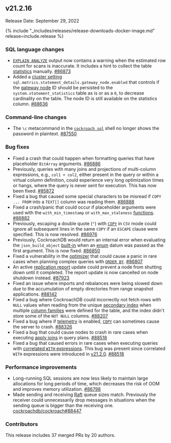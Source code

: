 ## v21.2.16

Release Date: September 29, 2022

{% include "_includes/releases/release-downloads-docker-image.md" release=include.release %}

<h3 id="v21-2-16-sql-language-changes">SQL language changes</h3>

- [`EXPLAIN ANALYZE`](https://www.cockroachlabs.com/docs/v21.2/explain-analyze) output now contains a warning when the estimated row count for scans is inaccurate. It includes a hint to collect the table [statistics](https://www.cockroachlabs.com/docs/v21.2/cost-based-optimizer#table-statistics) manually. [#86873][#86873]
- Added a [cluster setting](https://www.cockroachlabs.com/docs/v21.2/cluster-settings) `sql.metrics.statement_details.gateway_node.enabled` that controls if the [gateway node](https://www.cockroachlabs.com/docs/v21.2/ui-sessions-page#session-details-gateway-node) ID should be persisted to the `system.statement_statistics` table as is or as a `0`, to decrease cardinality on the table. The node ID is still available on the statistics column. [#88636][#88636]

<h3 id="v21-2-16-command-line-changes">Command-line changes</h3>

- The `\c` metacommand in the [`cockroach sql`](https://www.cockroachlabs.com/docs/v21.2/cockroach-sql) shell no longer shows the password in plaintext. [#87550][#87550]

<h3 id="v21-2-16-bug-fixes">Bug fixes</h3>

- Fixed a crash that could happen when formatting queries that have placeholder `BitArray` arguments. [#86886][#86886]
- Previously, queries with many joins and projections of multi-column expressions, e.g., `col1 + col2`, either present in the query or within a virtual column definition, could experience very long optimization times or hangs, where the query is never sent for execution. This has now been fixed. [#85872][#85872]
- Fixed a bug that caused some special characters to be misread if `COPY ... FROM` into a `TEXT[]` column was reading them. [#86888][#86888]
- Fixed a crash/panic that could occur if placeholder arguments were used with the `with_min_timestamp` or `with_max_staleness` [functions](https://www.cockroachlabs.com/docs/v21.2/functions-and-operators). [#86882][#86882]
- Previously, escaping a double quote (`"`) with [`COPY`](https://www.cockroachlabs.com/docs/v21.2/copy-from) in `CSV` mode could ignore all subsequent lines in the same `COPY` if an `ESCAPE` clause were specified. This is now resolved. [#86976][#86976]
- Previously, CockroachDB would return an internal error when evaluating the `json_build_object` [built-in](https://www.cockroachlabs.com/docs/v21.2/functions-and-operators) when an [enum](https://www.cockroachlabs.com/docs/v21.2/enum) datum was passed as the first argument. This is now fixed. [#86850][#86850]
- Fixed a vulnerability in the [optimizer](https://www.cockroachlabs.com/docs/v21.2/cost-based-optimizer) that could cause a panic in rare cases when planning complex queries with [`ORDER BY`](https://www.cockroachlabs.com/docs/v21.2/order-by). [#86807][#86807]
- An active [replication report](https://www.cockroachlabs.com/docs/v21.2/query-replication-reports ) update could prevent a node from shutting down until it completed. The report update is now cancelled on node shutdown instead. [#87923][#87923]
- Fixed an issue where imports and rebalances were being slowed down due to the accumulation of empty directories from range snapshot applications. [#88142][#88142]
- Fixed a bug where CockroachDB could incorrectly not fetch rows with `NULL` values when reading from the unique [secondary index](https://www.cockroachlabs.com/docs/v21.2/indexes) when multiple [column families](https://www.cockroachlabs.com/docs/v21.2/column-families) were defined for the table, and the index didn't store some of the `NOT NULL` columns. [#88207][#88207]
- Fixed a bug where if [telemetry](https://www.cockroachlabs.com/docs/v21.2/logging#telemetry) is enabled, [`COPY`](https://www.cockroachlabs.com/docs/v21.2/copy-from) can sometimes cause the server to crash. [#88326][#88326]
- Fixed a bug that could cause nodes to crash in rare cases when executing [apply joins](https://www.cockroachlabs.com/docs/v21.2/joins#apply-joins) in query plans. [#88518][#88518]
- Fixed a bug that caused errors in rare cases when executing queries with [correlated `WITH` expressions](https://www.cockroachlabs.com/docs/v21.2/common-table-expressions#correlated-common-table-expressions). This bug was present since correlated `WITH` expressions were introduced in [v21.2.0](releases/v21.2.md?#v21-2-0). [#88518][#88518]

<h3 id="v21-2-16-performance-improvements">Performance improvements</h3>

- Long-running SQL sessions are now less likely to maintain large allocations for long periods of time, which decreases the risk of OOM and improves memory utilization. [#86798][#86798]
- Made sending and receiving [Raft](https://www.cockroachlabs.com/docs/v21.2/architecture/replication-layer#raft) queue sizes match. Previously the receiver could unnecessarily drop messages in situations when the sending queue is bigger than the receiving one. [cockroachdb/cockroach#88447][#88447]

<h3 id="v21-2-16-contributors">Contributors</h3>

This release includes 37 merged PRs by 20 authors.

[#85872]: https://github.com/cockroachdb/cockroach/pull/85872
[#86798]: https://github.com/cockroachdb/cockroach/pull/86798
[#86807]: https://github.com/cockroachdb/cockroach/pull/86807
[#86850]: https://github.com/cockroachdb/cockroach/pull/86850
[#86873]: https://github.com/cockroachdb/cockroach/pull/86873
[#86882]: https://github.com/cockroachdb/cockroach/pull/86882
[#86886]: https://github.com/cockroachdb/cockroach/pull/86886
[#86888]: https://github.com/cockroachdb/cockroach/pull/86888
[#86976]: https://github.com/cockroachdb/cockroach/pull/86976
[#87058]: https://github.com/cockroachdb/cockroach/pull/87058
[#87125]: https://github.com/cockroachdb/cockroach/pull/87125
[#87550]: https://github.com/cockroachdb/cockroach/pull/87550
[#87707]: https://github.com/cockroachdb/cockroach/pull/87707
[#87923]: https://github.com/cockroachdb/cockroach/pull/87923
[#88142]: https://github.com/cockroachdb/cockroach/pull/88142
[#88207]: https://github.com/cockroachdb/cockroach/pull/88207
[#88326]: https://github.com/cockroachdb/cockroach/pull/88326
[#88447]: https://github.com/cockroachdb/cockroach/pull/88447
[#88518]: https://github.com/cockroachdb/cockroach/pull/88518
[#88636]: https://github.com/cockroachdb/cockroach/pull/88636
